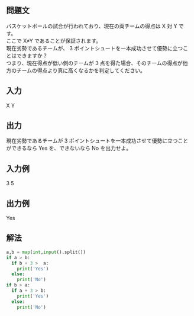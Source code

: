 ## 問題文
バスケットボールの試合が行われており、現在の両チームの得点は 
X 対 
Y です。  
ここで 
X≠Y であることが保証されます。  
現在劣勢であるチームが、 
3 ポイントシュートを一本成功させて優勢に立つことはできますか？  
つまり、現在得点が低い側のチームが 
3 点を得た場合、そのチームの得点が他方のチームの得点より真に高くなるかを判定してください。
## 入力
X Y
## 出力
現在劣勢であるチームが 
3 ポイントシュートを一本成功させて優勢に立つことができるなら Yes を、できないなら No を出力せよ。
## 入力例
3 5
## 出力例
Yes
## 解法

```python
a,b = map(int,input().split())
if a > b:
  if b + 3 >  a:
    print('Yes')
  else:
    print('No')
if b > a:
  if a + 3 > b:
    print('Yes')
  else:
    print('No')